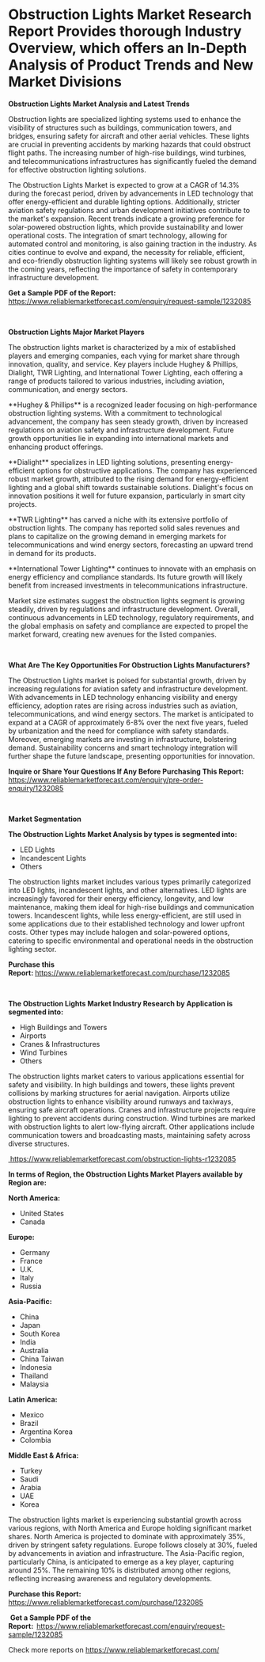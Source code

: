 <p><h1>Obstruction Lights Market Research Report Provides thorough Industry Overview, which offers an In-Depth Analysis of Product Trends and New Market Divisions</h1></p><p><strong>Obstruction Lights Market Analysis and Latest Trends</strong></p>
<p><p>Obstruction lights are specialized lighting systems used to enhance the visibility of structures such as buildings, communication towers, and bridges, ensuring safety for aircraft and other aerial vehicles. These lights are crucial in preventing accidents by marking hazards that could obstruct flight paths. The increasing number of high-rise buildings, wind turbines, and telecommunications infrastructures has significantly fueled the demand for effective obstruction lighting solutions.</p><p>The Obstruction Lights Market is expected to grow at a CAGR of 14.3% during the forecast period, driven by advancements in LED technology that offer energy-efficient and durable lighting options. Additionally, stricter aviation safety regulations and urban development initiatives contribute to the market's expansion. Recent trends indicate a growing preference for solar-powered obstruction lights, which provide sustainability and lower operational costs. The integration of smart technology, allowing for automated control and monitoring, is also gaining traction in the industry. As cities continue to evolve and expand, the necessity for reliable, efficient, and eco-friendly obstruction lighting systems will likely see robust growth in the coming years, reflecting the importance of safety in contemporary infrastructure development.</p></p>
<p><strong>Get a Sample PDF of the Report:&nbsp;</strong> <a href="https://www.reliablemarketforecast.com/enquiry/request-sample/1232085?utm_campaign=2925&utm_medium=2&utm_source=Github&utm_content=ia&utm_term=09042025&utm_id=obstruction-lights">https://www.reliablemarketforecast.com/enquiry/request-sample/1232085</a></p>
<p>&nbsp;</p>
<p><strong>Obstruction Lights Major Market Players</strong></p>
<p><p>The obstruction lights market is characterized by a mix of established players and emerging companies, each vying for market share through innovation, quality, and service. Key players include Hughey & Phillips, Dialight, TWR Lighting, and International Tower Lighting, each offering a range of products tailored to various industries, including aviation, communication, and energy sectors.</p><p>**Hughey & Phillips** is a recognized leader focusing on high-performance obstruction lighting systems. With a commitment to technological advancement, the company has seen steady growth, driven by increased regulations on aviation safety and infrastructure development. Future growth opportunities lie in expanding into international markets and enhancing product offerings.</p><p>**Dialight** specializes in LED lighting solutions, presenting energy-efficient options for obstructive applications. The company has experienced robust market growth, attributed to the rising demand for energy-efficient lighting and a global shift towards sustainable solutions. Dialight's focus on innovation positions it well for future expansion, particularly in smart city projects.</p><p>**TWR Lighting** has carved a niche with its extensive portfolio of obstruction lights. The company has reported solid sales revenues and plans to capitalize on the growing demand in emerging markets for telecommunications and wind energy sectors, forecasting an upward trend in demand for its products.</p><p>**International Tower Lighting** continues to innovate with an emphasis on energy efficiency and compliance standards. Its future growth will likely benefit from increased investments in telecommunications infrastructure.</p><p>Market size estimates suggest the obstruction lights segment is growing steadily, driven by regulations and infrastructure development. Overall, continuous advancements in LED technology, regulatory requirements, and the global emphasis on safety and compliance are expected to propel the market forward, creating new avenues for the listed companies.</p></p>
<p>&nbsp;</p>
<p><strong>What Are The Key Opportunities For Obstruction Lights Manufacturers?</strong></p>
<p><p>The Obstruction Lights market is poised for substantial growth, driven by increasing regulations for aviation safety and infrastructure development. With advancements in LED technology enhancing visibility and energy efficiency, adoption rates are rising across industries such as aviation, telecommunications, and wind energy sectors. The market is anticipated to expand at a CAGR of approximately 6-8% over the next five years, fueled by urbanization and the need for compliance with safety standards. Moreover, emerging markets are investing in infrastructure, bolstering demand. Sustainability concerns and smart technology integration will further shape the future landscape, presenting opportunities for innovation.</p></p>
<p><strong>Inquire or Share Your Questions If Any Before Purchasing This Report:</strong> <a href="https://www.reliablemarketforecast.com/enquiry/pre-order-enquiry/1232085?utm_campaign=2925&utm_medium=2&utm_source=Github&utm_content=ia&utm_term=09042025&utm_id=obstruction-lights">https://www.reliablemarketforecast.com/enquiry/pre-order-enquiry/1232085</a></p>
<p>&nbsp;</p>
<p><strong>Market Segmentation</strong></p>
<p><strong>The Obstruction Lights Market Analysis by types is segmented into:</strong></p>
<p><ul><li>LED Lights</li><li>Incandescent Lights</li><li>Others</li></ul></p>
<p><p>The obstruction lights market includes various types primarily categorized into LED lights, incandescent lights, and other alternatives. LED lights are increasingly favored for their energy efficiency, longevity, and low maintenance, making them ideal for high-rise buildings and communication towers. Incandescent lights, while less energy-efficient, are still used in some applications due to their established technology and lower upfront costs. Other types may include halogen and solar-powered options, catering to specific environmental and operational needs in the obstruction lighting sector.</p></p>
<p><strong>Purchase this Report:&nbsp;</strong><a href="https://www.reliablemarketforecast.com/purchase/1232085?utm_campaign=2925&utm_medium=2&utm_source=Github&utm_content=ia&utm_term=09042025&utm_id=obstruction-lights">https://www.reliablemarketforecast.com/purchase/1232085</a></p>
<p>&nbsp;</p>
<p><strong>The Obstruction Lights Market Industry Research by Application is segmented into:</strong></p>
<p><ul><li>High Buildings and Towers</li><li>Airports</li><li>Cranes & Infrastructures</li><li>Wind Turbines</li><li>Others</li></ul></p>
<p><p>The obstruction lights market caters to various applications essential for safety and visibility. In high buildings and towers, these lights prevent collisions by marking structures for aerial navigation. Airports utilize obstruction lights to enhance visibility around runways and taxiways, ensuring safe aircraft operations. Cranes and infrastructure projects require lighting to prevent accidents during construction. Wind turbines are marked with obstruction lights to alert low-flying aircraft. Other applications include communication towers and broadcasting masts, maintaining safety across diverse structures.</p></p>
<p><a href="https://www.reliablemarketforecast.com/obstruction-lights-r1232085?utm_campaign=2925&utm_medium=2&utm_source=Github&utm_content=ia&utm_term=09042025&utm_id=obstruction-lights">&nbsp;https://www.reliablemarketforecast.com/obstruction-lights-r1232085</a></p>
<p><strong>In terms of Region, the Obstruction Lights Market Players available by Region are:</strong></p>
<p>
    <p> <strong> North America: </strong>
        <ul>
            <li>United States</li>
            <li>Canada</li>
        </ul>
        </p> 
    <p> <strong> Europe: </strong>
        <ul>
            <li>Germany</li>
            <li>France</li>
            <li>U.K.</li>
            <li>Italy</li>
            <li>Russia</li>
        </ul>
        </p> 
    <p> <strong> Asia-Pacific: </strong>
        <ul>
            <li>China</li>
            <li>Japan</li>
            <li>South Korea</li>
            <li>India</li>
            <li>Australia</li>
            <li>China Taiwan</li>
            <li>Indonesia</li>
            <li>Thailand</li>
            <li>Malaysia</li>
        </ul>
        </p> 
    <p> <strong> Latin America: </strong>
        <ul>
            <li>Mexico</li>
            <li>Brazil</li>
            <li>Argentina Korea</li>
            <li>Colombia</li>
        </ul>
        </p> 
    <p> <strong> Middle East & Africa: </strong>
        <ul>
            <li>Turkey</li>
            <li>Saudi</li>
            <li>Arabia</li>
            <li>UAE</li>
            <li>Korea</li>
        </ul>
    </p>
    </p>
<p><p>The obstruction lights market is experiencing substantial growth across various regions, with North America and Europe holding significant market shares. North America is projected to dominate with approximately 35%, driven by stringent safety regulations. Europe follows closely at 30%, fueled by advancements in aviation and infrastructure. The Asia-Pacific region, particularly China, is anticipated to emerge as a key player, capturing around 25%. The remaining 10% is distributed among other regions, reflecting increasing awareness and regulatory developments.</p></p>
<p><strong>Purchase this Report: </strong><a href="https://www.reliablemarketforecast.com/purchase/1232085?utm_campaign=2925&utm_medium=2&utm_source=Github&utm_content=ia&utm_term=09042025&utm_id=obstruction-lights">https://www.reliablemarketforecast.com/purchase/1232085</a></p>
<p>&nbsp;<strong>Get a Sample PDF of the Report:&nbsp;&nbsp;</strong><a href="https://www.reliablemarketforecast.com/enquiry/request-sample/1232085?utm_campaign=2925&utm_medium=2&utm_source=Github&utm_content=ia&utm_term=09042025&utm_id=obstruction-lights">https://www.reliablemarketforecast.com/enquiry/request-sample/1232085</a></p>
<p><strong></strong></p>
<p>Check more reports on <a href="https://www.reliablemarketforecast.com/?utm_campaign=2925&utm_medium=2&utm_source=Github&utm_content=ia&utm_term=09042025&utm_id=obstruction-lights">https://www.reliablemarketforecast.com/</a></p>